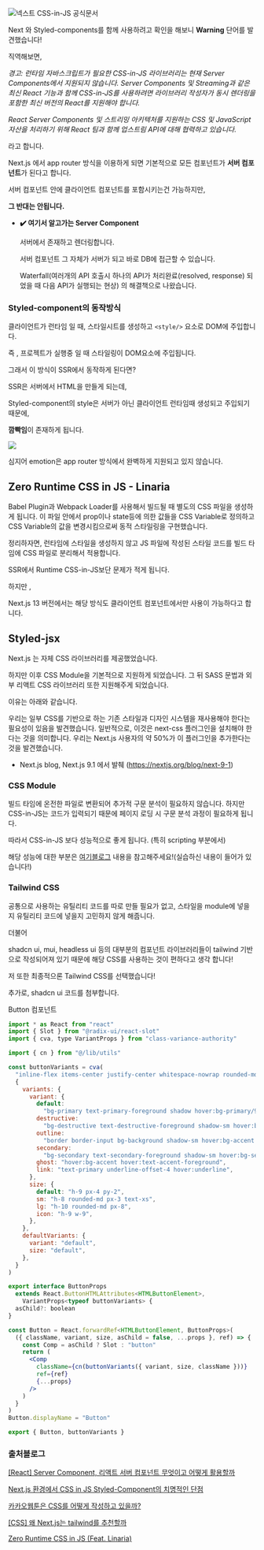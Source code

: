 ![넥스트 CSS-in-JS 공식문서](https://velog.velcdn.com/images/hyeonzii/post/c03e1083-2c8c-4026-8561-0cbf836fa35f/image.png)

Next 와 Styled-components를 함께 사용하려고 확인을 해보니 **Warning** 단어를 발견했습니다!

직역해보면,

*경고: 런타임 자바스크립트가 필요한 CSS-in-JS 라이브러리는 현재 Server Components에서 지원되지 않습니다. Server Components 및 Streaming과 같은 최신 React 기능과 함께 CSS-in-JS를 사용하려면 라이브러리 작성자가 동시 렌더링을 포함한 최신 버전의 React를 지원해야 합니다.*

*React Server Components 및 스트리밍 아키텍처를 지원하는 CSS 및 JavaScript 자산을 처리하기 위해 React 팀과 함께 업스트림 API에 대해 협력하고 있습니다.*

라고 합니다.

Next.js 에서 app router 방식을 이용하게 되면 기본적으로 모든 컴포넌트가 **서버 컴포넌트**가 된다고 합니다.

서버 컴포넌트 안에 클라이언트 컴포넌트를 포함시키는건 가능하지만,

**그 반대는 안됩니다.**

- **✔️ 여기서 알고가는 Server Component**
    
    서버에서 존재하고 렌더링합니다.
    
    서버 컴포넌트 그 자체가 서버가 되고 바로 DB에 접근할 수 있습니다.
    
    Waterfall(여러개의 API 호출시 하나의 API가 처리완료(resolved, response) 되었을 때 다음 API가 실행되는 현상) 의 해결책으로 나왔습니다.
    

### Styled-component의 동작방식

클라이언트가 런타임 일 때, 스타일시트를 생성하고 `<style/>`  요소로 DOM에 주입합니다.

즉 , 프로젝트가 실행중 일 때 스타일링이 DOM요소에 주입됩니다.

그래서 이 방식이 SSR에서 동작하게 된다면?

SSR은 서버에서 HTML을 만들게 되는데,

Styled-component의 style은 서버가 아닌 클라이언트 런타임때 생성되고 주입되기 때문에,

**깜빡임**이 존재하게 됩니다.

![](https://velog.velcdn.com/images/hyeonzii/post/f53c0045-7178-4194-8fc3-2e75b8844ef0/image.png)

심지어 emotion은 app router 방식에서 완벽하게 지원되고 있지 않습니다.

## Zero Runtime CSS in JS - Linaria

Babel Plugin과 Webpack Loader를 사용해서 빌드될 때 별도의 CSS 파일을 생성하게 됩니다. 이 파일 안에서 prop이나 state등에 의한 값들을 CSS Variable로 정의하고 CSS Variable의 값을 변경시킴으로써 동적 스타일링을 구현했습니다.

정리하자면, 런타임에 스타일을 생성하지 않고 JS 파일에 작성된 스타일 코드를 빌드 타임에 CSS 파일로 분리해서 적용합니다.

SSR에서 Runtime CSS-in-JS보단 문제가 적게 됩니다.

하지만 ,

Next.js 13 버전에서는 해당 방식도 클라이언트 컴포넌트에서만 사용이 가능하다고 합니다.

## Styled-jsx

Next.js 는 자체 CSS 라이브러리를 제공했었습니다.

하지만 이후 CSS Module을 기본적으로 지원하게 되었습니다. 그 뒤 SASS 문법과 외부 리액트 CSS 라이브러리 또한 지원해주게 되었습니다.

이유는 아래와 같습니다.

우리는 일부 CSS를 기반으로 하는 기존 스타일과 디자인 시스템을 재사용해야 한다는 필요성이 있음을 발견했습니다. 일반적으로, 이것은 next-css 플러그인을 설치해야 한다는 것을 의미합니다. 우리는 Next.js 사용자의 약 50%가 이 플러그인을 추가한다는 것을 발견했습니다.

- Next.js blog, Next.js 9.1 에서 발췌 (https://nextjs.org/blog/next-9-1)

### CSS Module

빌드 타임에 온전한 파일로 변환되어 추가적 구문 분석이 필요하지 않습니다. 하지만 CSS-in-JS는 코드가 입력되기 때문에 페이지 로딩 시 구문 분석 과정이 필요하게 됩니다.

따라서 CSS-in-JS 보다 성능적으로 좋게 됩니다. (특히 scripting 부분에서)

해당 성능에 대한 부분은 [여기블로그](https://fe-developers.kakaoent.com/2022/220210-css-in-kakaowebtoon/) 내용을 참고해주세요!(실습하신 내용이 들어가 있습니다!)

### Tailwind CSS

공통으로 사용하는 유틸리티 코드를 따로 만들 필요가 없고, 스타일을 module에 넣을지 유틸리티 코드에 넣을지 고민하지 않게 해줍니다.

더불어

shadcn ui, mui, headless ui 등의 대부분의 컴포넌트 라이브러리들이 tailwind 기반으로 작성되어져 있기 때문에 해당 CSS를 사용하는 것이 편하다고 생각 합니다!

저 또한 최종적으론 Tailwind CSS를 선택했습니다!


추가로, shadcn ui 코드를 첨부합니다.

Button 컴포넌트

```jsx
import * as React from "react"
import { Slot } from "@radix-ui/react-slot"
import { cva, type VariantProps } from "class-variance-authority"

import { cn } from "@/lib/utils"

const buttonVariants = cva(
  "inline-flex items-center justify-center whitespace-nowrap rounded-md text-sm font-medium transition-colors focus-visible:outline-none focus-visible:ring-1 focus-visible:ring-ring disabled:pointer-events-none disabled:opacity-50",
  {
    variants: {
      variant: {
        default:
          "bg-primary text-primary-foreground shadow hover:bg-primary/90",
        destructive:
          "bg-destructive text-destructive-foreground shadow-sm hover:bg-destructive/90",
        outline:
          "border border-input bg-background shadow-sm hover:bg-accent hover:text-accent-foreground",
        secondary:
          "bg-secondary text-secondary-foreground shadow-sm hover:bg-secondary/80",
        ghost: "hover:bg-accent hover:text-accent-foreground",
        link: "text-primary underline-offset-4 hover:underline",
      },
      size: {
        default: "h-9 px-4 py-2",
        sm: "h-8 rounded-md px-3 text-xs",
        lg: "h-10 rounded-md px-8",
        icon: "h-9 w-9",
      },
    },
    defaultVariants: {
      variant: "default",
      size: "default",
    },
  }
)

export interface ButtonProps
  extends React.ButtonHTMLAttributes<HTMLButtonElement>,
    VariantProps<typeof buttonVariants> {
  asChild?: boolean
}

const Button = React.forwardRef<HTMLButtonElement, ButtonProps>(
  ({ className, variant, size, asChild = false, ...props }, ref) => {
    const Comp = asChild ? Slot : "button"
    return (
      <Comp
        className={cn(buttonVariants({ variant, size, className }))}
        ref={ref}
        {...props}
      />
    )
  }
)
Button.displayName = "Button"

export { Button, buttonVariants }

```

### 출처블로그

[[React] Server Component, 리액트 서버 컴포넌트 무엇이고 어떻게 활용할까](https://velog.io/@zerone/React-Server-Component-%EB%A6%AC%EC%95%A1%ED%8A%B8-%EC%84%9C%EB%B2%84-%EC%BB%B4%ED%8F%AC%EB%84%8C%ED%8A%B8-%EB%AC%B4%EC%97%87%EC%9D%B4%EA%B3%A0-%EC%96%B4%EB%96%BB%EA%B2%8C-%ED%99%9C%EC%9A%A9%ED%95%A0%EA%B9%8C)

[Next.js 환경에서 CSS in JS Styled-Component의 치명적인 단점](https://yzlosmik.tistory.com/159)

[카카오웹툰은 CSS를 어떻게 작성하고 있을까?](https://fe-developers.kakaoent.com/2022/220210-css-in-kakaowebtoon/)

[[CSS] 왜 Next.js는 tailwind를 추천할까](https://velog.io/@shinhw371/CSS-why-Nextjs-recommand-Tailwind)

[Zero Runtime CSS in JS (Feat. Linaria)](https://velog.io/@hseoy/Zero-Runtime-CSS-in-JS-feat.-Linaria)